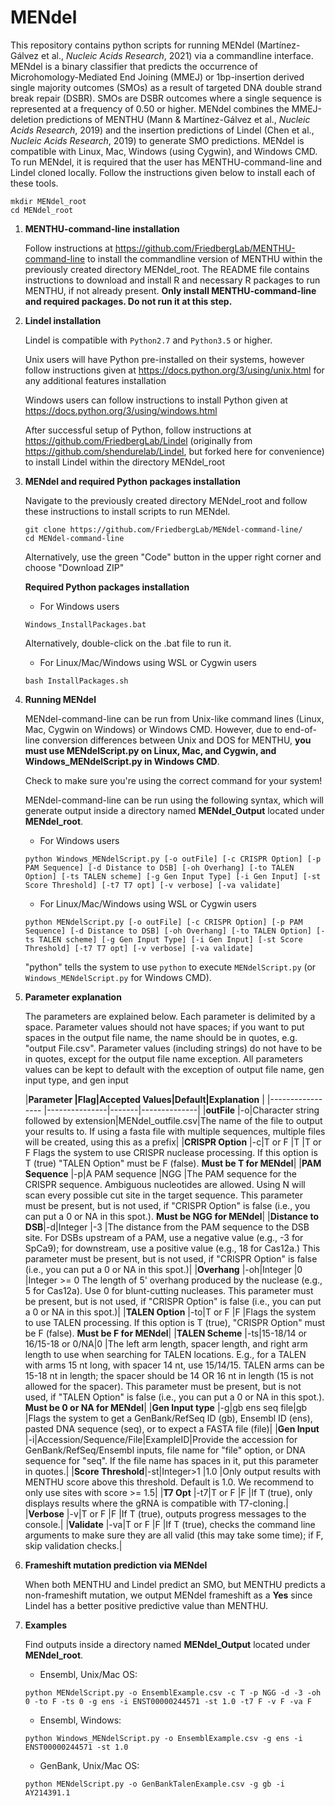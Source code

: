 # MENdel

This repository contains python scripts for running MENdel (Martínez-Gálvez et al., *Nucleic Acids Research*, 2021) via a commandline interface. MENdel is a binary classifier that predicts the occurrence of Microhomology-Mediated End Joining (MMEJ) or 1bp-insertion derived single majority outcomes (SMOs) as a result of targeted DNA double strand break repair (DSBR). SMOs are DSBR outcomes where a single sequence is represented at a frequency of 0.50 or higher. MENdel combines the MMEJ-deletion predictions of MENTHU (Mann & Martínez-Gálvez et al., *Nucleic Acids Research*, 2019) and the insertion predictions of Lindel (Chen et al., *Nucleic Acids Research*, 2019) to generate SMO predictions. MENdel is compatible with Linux, Mac, Windows (using Cygwin), and Windows CMD. To run MENdel, it is required that the user has MENTHU-command-line and Lindel cloned locally. Follow the instructions given below to install each of these tools.

```
mkdir MENdel_root
cd MENdel_root
```

1. **MENTHU-command-line installation**
   
   Follow instructions at https://github.com/FriedbergLab/MENTHU-command-line to install the commandline version of MENTHU within the previously created directory MENdel_root. The README file contains instructions to download and install R and necessary R packages to run MENTHU, if not already present. **Only install MENTHU-command-line and required packages. Do not run it at this step.**

2. **Lindel installation**

   Lindel is compatible with ```Python2.7``` and ```Python3.5``` or higher.
   
   Unix users will have Python pre-installed on their systems, however follow instructions given at https://docs.python.org/3/using/unix.html for any additional features installation
   
   Windows users can follow instructions to install Python given at https://docs.python.org/3/using/windows.html
   
   After successful setup of Python, follow instructions at https://github.com/FriedbergLab/Lindel (originally from https://github.com/shendurelab/Lindel, but forked here for convenience) to install Lindel within the directory MENdel_root

3. **MENdel and required Python packages installation**

   Navigate to the previously created directory MENdel_root and follow these instructions to install scripts to run MENdel.
   
   ```
   git clone https://github.com/FriedbergLab/MENdel-command-line/
   cd MENdel-command-line
   ```
   
   Alternatively, use the green "Code" button in the upper right corner and choose "Download ZIP"
   
   **Required Python packages installation**
   
   - For Windows users
   
   ```
   Windows_InstallPackages.bat
   ```
   
   Alternatively, double-click on the .bat file to run it.
   
   - For Linux/Mac/Windows using WSL or Cygwin users
   
   ```
   bash InstallPackages.sh
   ```

4. **Running MENdel**

   MENdel-command-line can be run from Unix-like command lines (Linux, Mac, Cygwin on Windows) or Windows CMD. However, due to end-of-line conversion differences between Unix and DOS for MENTHU, **you must use MENdelScript.py on Linux, Mac, and Cygwin, and Windows_MENdelScript.py in Windows CMD**. 

   Check to make sure you're using the correct command for your system!

   MENdel-command-line can be run using the following syntax, which will generate output inside a directory named **MENdel_Output** located under **MENdel_root**.
   
   - For Windows users
   
   ```
   python Windows_MENdelScript.py [-o outFile] [-c CRISPR Option] [-p PAM Sequence] [-d Distance to DSB] [-oh Overhang] [-to TALEN Option] [-ts TALEN scheme] [-g Gen Input Type] [-i Gen Input] [-st Score Threshold] [-t7 T7 opt] [-v verbose] [-va validate]
   ```
   
   - For Linux/Mac/Windows using WSL or Cygwin users
   
   ```
   python MENdelScript.py [-o outFile] [-c CRISPR Option] [-p PAM Sequence] [-d Distance to DSB] [-oh Overhang] [-to TALEN Option] [-ts TALEN scheme] [-g Gen Input Type] [-i Gen Input] [-st Score Threshold] [-t7 T7 opt] [-v verbose] [-va validate]
   ```
   
   "python" tells the system to use ```python``` to execute ```MENdelScript.py``` (or ```Windows_MENdelScript.py``` for Windows CMD).
   
5. **Parameter explanation**

   The parameters are explained below. Each parameter is delimited by a space. Parameter values should not have spaces; if you want to put spaces in the output file name, the name should be in quotes, e.g. "output File.csv". Parameter values (including strings) do not have to be in quotes, except for the output file name exception. All parameters values can be kept to default with the exception of output file name, gen input type, and gen input
   
   |**Parameter        |Flag|Accepted Values|Default|Explanation** |
   |-----------------  |---------------|-------|--------------|
   |**outFile**        |-o|Character string followed by extension|MENdel_outfile.csv|The name of the file to output your results to. If using a fasta file with multiple sequences, multiple files will be created, using this as a prefix|
   |**CRISPR Option**  |-c|T or F         |T      |T or F Flags the system to use CRISPR nuclease processing. If this option is T (true) "TALEN Option" must be F (false). **Must be T for MENdel**|
   |**PAM Sequence**   |-p|A PAM sequence |NGG    |The PAM sequence for the CRISPR sequence. Ambiguous nucleotides are allowed. Using N will scan every possible cut site in the target sequence. This parameter must be present, but is not used, if "CRISPR Option" is false (i.e., you can put a 0 or NA in this spot.). **Must be NGG for MENdel**|
   |**Distance to DSB**|-d|Integer      |-3       |The distance from the PAM sequence to the DSB site. For DSBs upstream of a PAM, use a negative value (e.g., -3 for SpCa9); for downstream, use a positive value (e.g., 18 for Cas12a.) This parameter must be present, but is not used, if "CRISPR Option" is false (i.e., you can put a 0 or NA in this spot.)|
   |**Overhang**       |-oh|Integer      |0        |Integer >= 0 The length of 5' overhang produced by the nuclease (e.g., 5 for Cas12a). Use 0 for blunt-cutting nucleases. This parameter must be present, but is not used, if "CRISPR Option" is false (i.e., you can put a 0 or NA in this spot.)|
   |**TALEN Option**   |-to|T or F       |F        |Flags the system to use TALEN processing. If this option is T (true), "CRISPR Option" must be F (false). **Must be F for MENdel**|
   |**TALEN Scheme**   |-ts|15-18/14 or 16/15-18 or 0/NA|0 |The left arm length, spacer length, and right arm length to use when searching for TALEN locations. E.g., for a TALEN with arms 15 nt long, with spacer 14 nt, use 15/14/15. TALEN arms can be 15-18 nt in length; the spacer should be 14 OR 16 nt in length (15 is not allowed for the spacer). This parameter must be present, but is not used, if "TALEN Option" is false (i.e., you can put a 0 or NA in this spot.). **Must be 0 or NA for MENdel**|
   |**Gen Input type** |-g|gb ens seq file|gb     |Flags the system to get a GenBank/RefSeq ID (gb), Ensembl ID (ens), pasted DNA sequence (seq), or to expect a FASTA file (file)|
   |**Gen Input**      |-i|Accession/Sequence/File|ExampleID|Provide the accession for GenBank/RefSeq/Ensembl inputs, file name for "file" option, or DNA sequence for "seq". If the file name has spaces in it, put this parameter in quotes.|
   |**Score Threshold**|-st|Integer>1    |1.0      |Only output results with MENTHU score above this threshold. Default is 1.0. We recommend to only use sites with score >= 1.5|
   |**T7 Opt**         |-t7|T or F       |F        |If T (true), only displays results where the gRNA is compatible with T7-cloning.|
   |**Verbose**        |-v|T or F       |F        |If T (true), outputs progress messages to the console.|
   |**Validate**       |-va|T or F       |F        |If T (true), checks the command line arguments to make sure they are all valid (this may take some time); if F, skip validation checks.|

6. **Frameshift mutation prediction via MENdel**
   
   When both MENTHU and Lindel predict an SMO, but MENTHU predicts a non-frameshift mutation, we output MENdel frameshift as a **Yes** since Lindel has a better positive predictive value than MENTHU.

8. **Examples**

   Find outputs inside a directory named **MENdel_Output** located under **MENdel_root**.

   - Ensembl, Unix/Mac OS:
   
   ```
   python MENdelScript.py -o EnsemblExample.csv -c T -p NGG -d -3 -oh 0 -to F -ts 0 -g ens -i ENST00000244571 -st 1.0 -t7 F -v F -va F
   ```
   
   - Ensembl, Windows:
   
   ```
   python Windows_MENdelScript.py -o EnsemblExample.csv -g ens -i ENST00000244571 -st 1.0
   ```

   - GenBank, Unix/Mac OS:
   
   ```
   python MENdelScript.py -o GenBankTalenExample.csv -g gb -i AY214391.1
   ```
